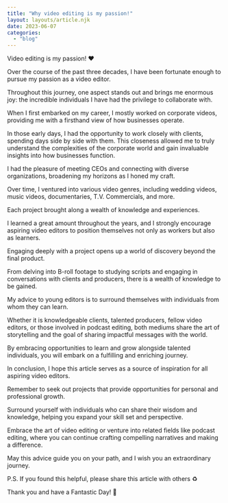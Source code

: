 ```yaml
---
title: "Why video editing is my passion!"
layout: layouts/article.njk
date: 2023-06-07
categories: 
  - "blog"
---
```


Video editing is my passion! ❤️ 

Over the course of the past three decades, I have been fortunate enough to pursue my passion as a video editor. 

Throughout this journey, one aspect stands out and brings me enormous joy: the incredible individuals I have had the privilege to collaborate with. 

When I first embarked on my career, I mostly worked on corporate videos, providing me with a firsthand view of how businesses operate. 

In those early days, I had the opportunity to work closely with clients, spending days side by side with them. This closeness allowed me to truly understand the complexities of the corporate world and gain invaluable insights into how businesses function. 

I had the pleasure of meeting CEOs and connecting with diverse organizations, broadening my horizons as I honed my craft.

Over time, I ventured into various video genres, including wedding videos, music videos, documentaries, T.V. Commercials, and more. 

Each project brought along a wealth of knowledge and experiences. 

I learned a great amount throughout the years, and I strongly encourage aspiring video editors to position themselves not only as workers but also as learners. 

Engaging deeply with a project opens up a world of discovery beyond the final product. 

From delving into B-roll footage to studying scripts and engaging in conversations with clients and producers, there is a wealth of knowledge to be gained. 

My advice to young editors is to surround themselves with individuals from whom they can learn. 

Whether it is knowledgeable clients, talented producers, fellow video editors, or those involved in podcast editing, both mediums share the art of storytelling and the goal of sharing impactful messages with the world. 

By embracing opportunities to learn and grow alongside talented individuals, you will embark on a fulfilling and enriching journey.

In conclusion, I hope this article serves as a source of inspiration for all aspiring video editors. 

Remember to seek out projects that provide opportunities for personal and professional growth.

Surround yourself with individuals who can share their wisdom and knowledge, helping you expand your skill set and perspective. 

Embrace the art of video editing or venture into related fields like podcast editing, where you can continue crafting compelling narratives and making a difference.

May this advice guide you on your path, and I wish you an extraordinary journey.

P.S. If you found this helpful, please share this article with others ♻️  
  
Thank you and have a Fantastic Day! 🙂
